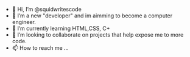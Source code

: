 - 👋 Hi, I’m @squidwritescode
- 👀 I’m a new "developer" and im aimming to become a computer engineer. 
- 🌱 I’m currently learning HTML,CSS, C+
- 💞️ I’m looking to collaborate on projects that help expose me to more code. 
- 📫 How to reach me ...

<!---
squidwritescode/squidwritescode is a ✨ special ✨ repository because its `README.md` (this file) appears on your GitHub profile.
You can click the Preview link to take a look at your changes.
--->
